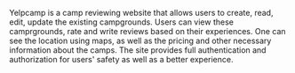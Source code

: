 Yelpcamp is a camp reviewing website that allows users to create, read, edit, update the existing campgrounds. Users can view these camprgrounds, rate and write reviews based on their experiences. One can see the location using maps, as well as the pricing and other necessary information about the camps. The site provides full authentication and authorization for users' safety as well as a better experience.
